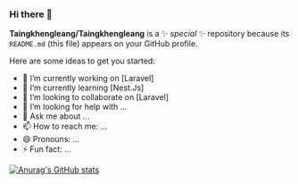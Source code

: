 ### Hi there 👋

**Taingkhengleang/Taingkhengleang** is a ✨ _special_ ✨ repository because its `README.md` (this file) appears on your GitHub profile.

Here are some ideas to get you started:

- 🔭 I’m currently working on [Laravel] 
- 🌱 I’m currently learning [Nest.Js]
- 👯 I’m looking to collaborate on [Laravel] 
- 🤔 I’m looking for help with ...
- 💬 Ask me about ...
- 📫 How to reach me: ...
- 😄 Pronouns: ...
- ⚡ Fun fact: ...

[![Anurag's GitHub stats](https://github-readme-stats.vercel.app/api?username=Taingkhengleang)](https://github.com/anuraghazra/github-readme-stats)
